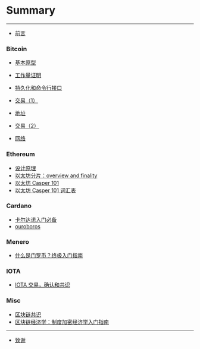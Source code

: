 # Summary

----

* [前言](README.md)

### Bitcoin

* [基本原型](part-1/basic-prototype.md)

* [工作量证明](part-2/proof-of-work.md)

* [持久化和命令行接口](part-3/persistence-and-cli.md)

* [交易（1）](part-4/transactions-1.md)

* [地址](part-5/address.md)

* [交易（2）](part-6/transactions-2.md)

* [网络](part-7/network.md)

### Ethereum

* [设计原理](ethereum/design-rationale.md)
* [以太坊分片：overview and finality](ethereum/ethereum-sharding-overview-and-finality.md)
* [以太坊 Casper 101](ethereum/ethereum-casper-101.md)
* [以太坊 Casper 101 词汇表](ethereum/ethereum-casper-101-glossary.md)

### Cardano

* [卡尔达诺入门必备](cardano/cardano-introduction.md)
* [ouroboros](cardano/ouroboros.md)

### Menero

* [什么是门罗币？终极入门指南](monero/what-is-monero.md)

### IOTA

* [IOTA 交易，确认和共识](iota/iota_consensus_v1.0.md)

### Misc

- [区块链共识](misc/blockchain-consensus.md)
- [区块链经济学：制度加密经济学入门指南](misc/the-blockchain-economy-a-beginners-guide-to-institutional-cryptoeconomics.md)

<!-- ### Fundamentals -->

<!-- - [比特币背后的数学](fundamentals/mathematics.md) -->

----

* [致谢](acknowledgement.md)
